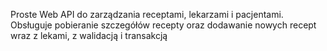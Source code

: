 Proste Web API do zarządzania receptami, lekarzami i pacjentami. Obsługuje pobieranie szczegółów recepty oraz dodawanie nowych recept wraz z lekami, z walidacją i transakcją
